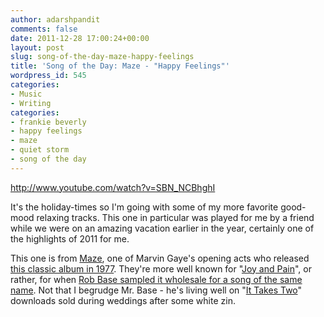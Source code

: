 ```yaml
---
author: adarshpandit
comments: false
date: 2011-12-28 17:00:24+00:00
layout: post
slug: song-of-the-day-maze-happy-feelings
title: 'Song of the Day: Maze - "Happy Feelings"'
wordpress_id: 545
categories:
- Music
- Writing
categories:
- frankie beverly
- happy feelings
- maze
- quiet storm
- song of the day
---
```


http://www.youtube.com/watch?v=SBN_NCBhghI

It's the holiday-times so I'm going with some of my more favorite good-mood relaxing tracks. This one in particular was played for me by a friend while we were on an amazing vacation earlier in the year, certainly one of the highlights of 2011 for me.

This one is from [Maze](http://www.youtube.com/watch?v=5IBRbzf3Fws), one of Marvin Gaye's opening acts who released [this classic album in 1977](http://www.amazon.com/gp/product/B00022FWKE/ref=as_li_ss_tl?ie=UTF8&tag=whmomyth-20&linkCode=as2&camp=1789&creative=390957&creativeASIN=B00022FWKE). They're more well known for "[Joy and Pain](http://www.youtube.com/watch?v=lQhZSyXUUX8)", or rather, for when [Rob Base sampled it wholesale for a song of the same name](http://www.youtube.com/watch?v=2bXmMjrYwe4). Not that I begrudge Mr. Base - he's living well on "[It Takes Two](http://www.youtube.com/watch?v=5IBRbzf3Fws)" downloads sold during weddings after some white zin.

